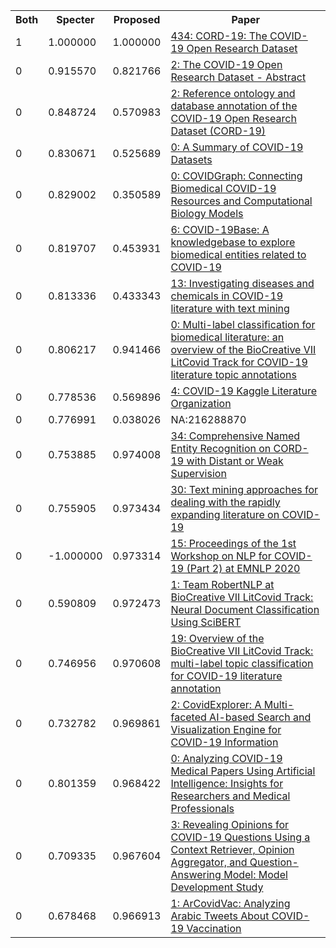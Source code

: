 <html><table><tr>
<th>Both</th>
<th>Specter</th>
<th>Proposed</th>
<th>Paper</th>
</tr>
<tr>
<td>1</td>
<td>1.000000</td>
<td>1.000000</td>
<td><a href="https://www.semanticscholar.org/paper/4a10dffca6dcce9c570cb75aa4d76522c34a2fd4">434: CORD-19: The COVID-19 Open Research Dataset</a></td>
</tr>
<tr>
<td>0</td>
<td>0.915570</td>
<td>0.821766</td>
<td><a href="https://www.semanticscholar.org/paper/9849e269e4041094c8fefaf53b0780d9224b8fae">2: The COVID-19 Open Research Dataset - Abstract</a></td>
</tr>
<tr>
<td>0</td>
<td>0.848724</td>
<td>0.570983</td>
<td><a href="https://www.semanticscholar.org/paper/c9ab4ff7e8e8cead7fc13cfdf27ca6e17ac35b0e">2: Reference ontology and database annotation of the COVID-19 Open Research Dataset (CORD-19)</a></td>
</tr>
<tr>
<td>0</td>
<td>0.830671</td>
<td>0.525689</td>
<td><a href="https://www.semanticscholar.org/paper/ce7aaa03b5ff7609df0f483181599bce25d1ba73">0: A Summary of COVID-19 Datasets</a></td>
</tr>
<tr>
<td>0</td>
<td>0.829002</td>
<td>0.350589</td>
<td><a href="https://www.semanticscholar.org/paper/1a9d646e51c4fec32c1c63cd76038f3cdf1243f7">0: COVIDGraph: Connecting Biomedical COVID-19 Resources and Computational Biology Models</a></td>
</tr>
<tr>
<td>0</td>
<td>0.819707</td>
<td>0.453931</td>
<td><a href="https://www.semanticscholar.org/paper/28369dd227b442c7387ce6901bbc4b5d11b7733c">6: COVID-19Base: A knowledgebase to explore biomedical entities related to COVID-19</a></td>
</tr>
<tr>
<td>0</td>
<td>0.813336</td>
<td>0.433343</td>
<td><a href="https://www.semanticscholar.org/paper/6397423c7a45d175fa7ac14b5893ed0114460df5">13: Investigating diseases and chemicals in COVID-19 literature with text mining</a></td>
</tr>
<tr>
<td>0</td>
<td>0.806217</td>
<td>0.941466</td>
<td><a href="https://www.semanticscholar.org/paper/2932291ab7a78258c0238140afb8ddc032d9c3b6">0: Multi-label classification for biomedical literature: an overview of the BioCreative VII LitCovid Track for COVID-19 literature topic annotations</a></td>
</tr>
<tr>
<td>0</td>
<td>0.778536</td>
<td>0.569896</td>
<td><a href="https://www.semanticscholar.org/paper/6d9c040dd9ba6736c4988a9de6fe3d7a00d9ea3f">4: COVID-19 Kaggle Literature Organization</a></td>
</tr>
<tr>
<td>0</td>
<td>0.776991</td>
<td>0.038026</td>
<td>NA:216288870</td>
</tr>
<tr>
<td>0</td>
<td>0.753885</td>
<td>0.974008</td>
<td><a href="https://www.semanticscholar.org/paper/8b576d10cb76d07718603b7e048af4048fe2c537">34: Comprehensive Named Entity Recognition on CORD-19 with Distant or Weak Supervision</a></td>
</tr>
<tr>
<td>0</td>
<td>0.755905</td>
<td>0.973434</td>
<td><a href="https://www.semanticscholar.org/paper/4370d0abff93011622cb3ba95373d716aa8ec7b0">30: Text mining approaches for dealing with the rapidly expanding literature on COVID-19</a></td>
</tr>
<tr>
<td>0</td>
<td>-1.000000</td>
<td>0.973314</td>
<td><a href="https://www.semanticscholar.org/paper/26a676ac0095f4ae0ca9351362574f98950f2ee4">15: Proceedings of the 1st Workshop on NLP for COVID-19 (Part 2) at EMNLP 2020</a></td>
</tr>
<tr>
<td>0</td>
<td>0.590809</td>
<td>0.972473</td>
<td><a href="https://www.semanticscholar.org/paper/0725e40183d08f12ad8bc851dab10ed5c8e43a95">1: Team RobertNLP at BioCreative VII LitCovid Track: Neural Document Classification Using SciBERT</a></td>
</tr>
<tr>
<td>0</td>
<td>0.746956</td>
<td>0.970608</td>
<td><a href="https://www.semanticscholar.org/paper/9d6a18dc2da88f6eecbafe28123a5e96c3163239">19: Overview of the BioCreative VII LitCovid Track: multi-label topic classification for COVID-19 literature annotation</a></td>
</tr>
<tr>
<td>0</td>
<td>0.732782</td>
<td>0.969861</td>
<td><a href="https://www.semanticscholar.org/paper/b037a28ce91e1146b924bf0531e7f7caa62b7297">2: CovidExplorer: A Multi-faceted AI-based Search and Visualization Engine for COVID-19 Information</a></td>
</tr>
<tr>
<td>0</td>
<td>0.801359</td>
<td>0.968422</td>
<td><a href="https://www.semanticscholar.org/paper/d6a64f4691c3738aecaf33fb568aed5ecaf5377c">0: Analyzing COVID-19 Medical Papers Using Artificial Intelligence: Insights for Researchers and Medical Professionals</a></td>
</tr>
<tr>
<td>0</td>
<td>0.709335</td>
<td>0.967604</td>
<td><a href="https://www.semanticscholar.org/paper/5e4c18623be775090f2788df30d9afc5c671dfed">3: Revealing Opinions for COVID-19 Questions Using a Context Retriever, Opinion Aggregator, and Question-Answering Model: Model Development Study</a></td>
</tr>
<tr>
<td>0</td>
<td>0.678468</td>
<td>0.966913</td>
<td><a href="https://www.semanticscholar.org/paper/84f7201dfbd527d88c9d21a0944cc23a514b18b6">1: ArCovidVac: Analyzing Arabic Tweets About COVID-19 Vaccination</a></td>
</tr>
</table></html>
